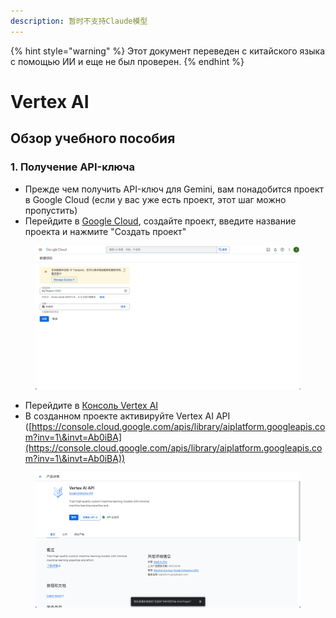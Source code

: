 ```yaml
---
description: 暂时不支持Claude模型
---
```


{% hint style="warning" %}
Этот документ переведен с китайского языка с помощью ИИ и еще не был проверен.
{% endhint %}

# Vertex AI

## Обзор учебного пособия

### 1. Получение API-ключа

* Прежде чем получить API-ключ для Gemini, вам понадобится проект в Google Cloud (если у вас уже есть проект, этот шаг можно пропустить)
* Перейдите в [Google Cloud](https://console.cloud.google.com/projectcreate), создайте проект, введите название проекта и нажмите "Создать проект"

<figure><img src="../../.gitbook/assets/image (1).png" alt=""><figcaption></figcaption></figure>

* Перейдите в [Консоль Vertex AI](https://console.cloud.google.com/vertex-ai)  
* В созданном проекте активируйте Vertex AI API ([https://console.cloud.google.com/apis/library/aiplatform.googleapis.com?inv=1\&invt=Ab0iBA](https://console.cloud.google.com/apis/library/aiplatform.googleapis.com?inv=1\&invt=Ab0iBA))

<figure><img src="../../.gitbook/assets/image (78).png" alt=""><figcaption></figcaption></figure>